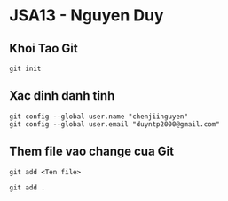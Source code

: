 # JSA13 - Nguyen Duy

## Khoi Tao Git
```
git init
```

## Xac dinh danh tinh
```
git config --global user.name "chenjiinguyen"
git config --global user.email "duyntp2000@gmail.com"
```

## Them file vao change cua Git
```
git add <Ten file>

git add .
```


